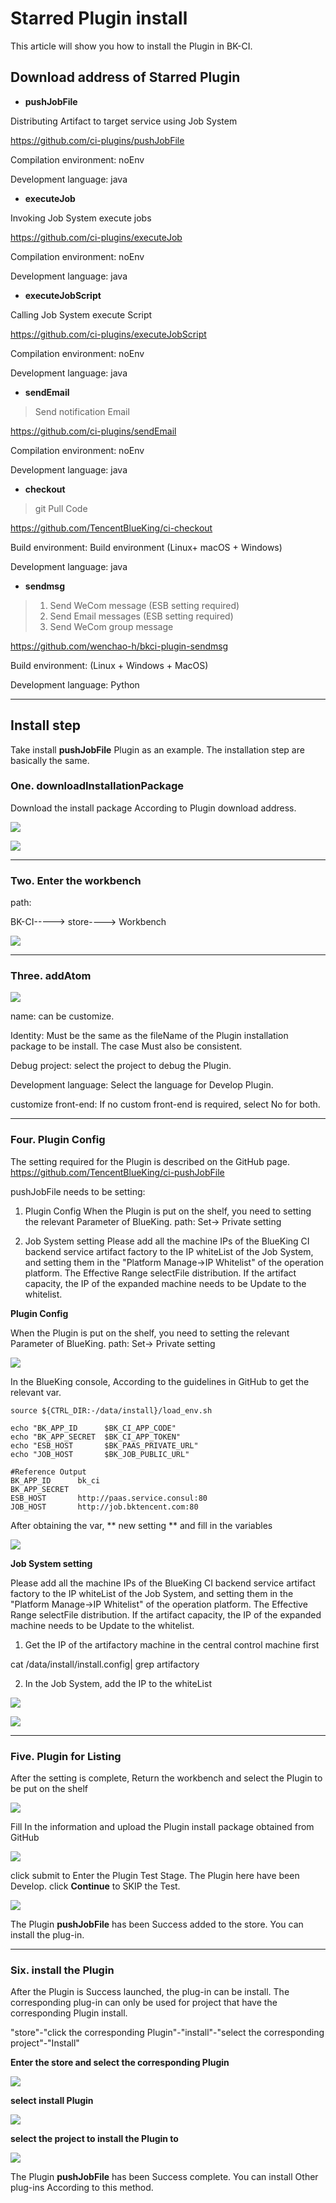  # Starred Plugin install 

 This article will show you how to install the Plugin in BK-CI. 

 ## Download address of Starred Plugin 

 * **pushJobFile** 

 Distributing Artifact to target service using Job System 

 https://github.com/ci-plugins/pushJobFile 

 Compilation environment: noEnv 

 Development language: java 



 * **executeJob** 

 Invoking Job System execute jobs 

 https://github.com/ci-plugins/executeJob 

 Compilation environment: noEnv 

 Development language: java 



 * **executeJobScript** 

 Calling Job System execute Script 

 https://github.com/ci-plugins/executeJobScript 

 Compilation environment: noEnv 

 Development language: java 



 * **sendEmail** 

 > Send notification Email 

 https://github.com/ci-plugins/sendEmail 

 Compilation environment: noEnv 

 Development language: java 



 * **checkout** 

 > git Pull Code 

 https://github.com/TencentBlueKing/ci-checkout 

 Build environment: Build environment (Linux+ macOS + Windows) 

 Development language: java 



 * **sendmsg** 

 > 1. Send WeCom message (ESB setting required) 
 > 2. Send Email messages (ESB setting required) 
 > 3. Send WeCom group message 

 https://github.com/wenchao-h/bkci-plugin-sendmsg 

 Build environment: (Linux + Windows + MacOS) 

 Development language: Python 

 --- 

 ## Install step 

 Take install **pushJobFile** Plugin as an example. The installation step are basically the same. 

 ### One. downloadInstallationPackage 

 Download the install package According to Plugin download address. 

 ![](../../assets/download_plugin_zip.png) 

 ![](../../assets/download_plugin_zip2.png) 

 --- 

 ### Two. Enter the workbench 

 path: 

 BK-CI-----> store----> Workbench 

 ![](../../assets/toworktable.png) 

 --- 

 ### Three. addAtom 

 ![](../../assets/add_plugin.png) 

 name: can be customize. 

 Identity: Must be the same as the fileName of the Plugin installation package to be install.  The case Must also be consistent. 

 Debug project: select the project to debug the Plugin. 

 Development language: Select the language for Develop Plugin. 

 customize front-end: If no custom front-end is required, select No for both. 

 --- 

 ### Four. Plugin Config 

 The setting required for the Plugin is described on the GitHub page.  https://github.com/TencentBlueKing/ci-pushJobFile 

 pushJobFile needs to be setting: 

 1. Plugin Config 
 When the Plugin is put on the shelf, you need to setting the relevant Parameter of BlueKing. path: Set-> Private setting 

 2. Job System setting 
 Please add all the machine IPs of the BlueKing CI backend service artifact factory to the IP whiteList of the Job System, and setting them in the "Platform Manage->IP Whitelist" of the operation platform. The Effective Range selectFile distribution. If the artifact capacity, the IP of the expanded machine needs to be Update to the whitelist. 



 **Plugin Config** 

 When the Plugin is put on the shelf, you need to setting the relevant Parameter of BlueKing. path: Set-> Private setting 

 ![](../../assets/private_config.png) 

 In the BlueKing console, According to the guidelines in GitHub to get the relevant var. 

 ``` 
 source ${CTRL_DIR:-/data/install}/load_env.sh 

 echo "BK_APP_ID      $BK_CI_APP_CODE" 
 echo "BK_APP_SECRET  $BK_CI_APP_TOKEN" 
 echo "ESB_HOST       $BK_PAAS_PRIVATE_URL" 
 echo "JOB_HOST       $BK_JOB_PUBLIC_URL" 

 #Reference Output 
 BK_APP_ID      bk_ci 
 BK_APP_SECRET 
 ESB_HOST       http://paas.service.consul:80 
 JOB_HOST       http://job.bktencent.com:80 
 ``` 

 After obtaining the var, ** new setting ** and fill in the variables 

 ![](../../assets/add_plugin_var.png) 



 **Job System setting** 

 Please add all the machine IPs of the BlueKing CI backend service artifact factory to the IP whiteList of the Job System, and setting them in the "Platform Manage->IP Whitelist" of the operation platform. The Effective Range selectFile distribution. If the artifact capacity, the IP of the expanded machine needs to be Update to the whitelist. 



 1. Get the IP of the artifactory machine in the central control machine first 

 cat /data/install/install.config| grep artifactory 



 2. In the Job System, add the IP to the whiteList 

 ![](../../assets/image-20220401162613444.png) 

 ![](../../assets/image-20220401163005167.png) 

 --- 

 ### Five. Plugin for Listing 

 After the setting is complete, Return the workbench and select the Plugin to be put on the shelf 

 ![](../../assets/image-20220401163151231.png) 

 Fill In the information and upload the Plugin install package obtained from GitHub 

 ![](../../assets/image-20220401163739926.png) 

 click submit to Enter the Plugin Test Stage.  The Plugin here have been Develop. click **Continue** to SKIP the Test. 

 ![](../../assets/image-20220401163907672.png) 

 The Plugin **pushJobFile** has been Success added to the store. You can install the plug-in. 



 --- 

 ### Six. install the Plugin 

 After the Plugin is Success launched, the plug-in can be install.  The corresponding plug-in can only be used for project that have the corresponding Plugin install. 

 "store"-"click the corresponding Plugin"-"install"-"select the corresponding project"-"Install" 



 **Enter the store and select the corresponding Plugin** 

 ![](../../assets/image-20220606160525103.png) 

 **select install Plugin** 

 ![](../../assets/image-20220606160351809.png) 

 **select the project to install the Plugin to** 

 ![](../../assets/image-20220606160702553.png) 



 The Plugin **pushJobFile** has been Success complete. You can install Other plug-ins According to this method. 